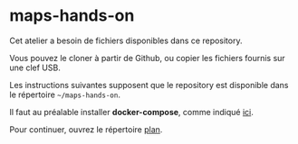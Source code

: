 # maps-hands-on

Cet atelier a besoin de fichiers disponibles dans ce repository.

Vous pouvez le cloner à partir de Github, ou copier les fichiers fournis sur une clef USB.

Les instructions suivantes supposent que le repository est disponible dans le répertoire `~/maps-hands-on`.

Il faut au préalable installer __docker-compose__, comme indiqué [ici](https://docs.docker.com/compose/install/).

Pour continuer, ouvrez le répertoire [plan](plan).
